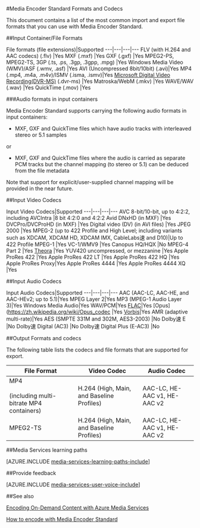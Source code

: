 <properties 
	pageTitle="Media Encoder Standard formats and codecs" 
	description="This topic gives an overview of Azure Media Encoder Standard formats and codecs." 
	services="media-services" 
	documentationCenter="" 
	authors="juliako,anilmur" 
	manager="dwrede" 
	editor=""/>

<tags
	ms.service="media-services"
	ms.date="10/15/2015"
	wacn.date=""/>

#Media Encoder Standard Formats and Codecs


This document contains a list of the most common import and export file formats that you can use with Media Encoder Standard.


##Input Container/File Formats

File formats (file extensions)|Supported
---|---|---|---
FLV (with H.264 and AAC codecs) (.flv)			|Yes 
MXF	(.mxf)					|Yes 
GXF	(.gxf)					|Yes 
MPEG2-PS, MPEG2-TS, 3GP (.ts, .ps, .3gp, .3gpp, .mpg)	|Yes 
Windows Media Video (WMV)/ASF (.wmv, .asf) |Yes 
AVI (Uncompressed 8bit/10bit) (.avi)|Yes 
MP4 (.mp4, .m4a, .m4v)/ISMV (.isma, .ismv)|Yes 
[Microsoft Digital Video Recording(DVR-MS)](https://msdn.microsoft.com/zh-cn/library/windows/desktop/dd692984) (.dvr-ms) |Yes 
Matroska/WebM (.mkv)		|Yes 
WAVE/WAV (.wav)	|Yes 
QuickTime (.mov) |Yes
 
###Audio formats in input containers 

Media Encoder Standard supports carrying the following audio formats in input containers:

- MXF, GXF and QuickTime files which have audio tracks with interleaved stereo or 5.1 samples

or

- MXF, GXF and QuickTime files where the audio is carried as separate PCM tracks but the channel mapping (to stereo or 5.1) can be deduced from the file metadata

Note that support for explicit/user-supplied channel mapping will be provided in the near future.


##Input Video Codecs

Input Video Codecs|Supported
---|---|---|---
AVC 8-bit/10-bit, up to 4:2:2, including AVCIntra	|8 bit 4:2:0 and 4:2:2 
Avid DNxHD (in MXF)									|Yes 
DVCPro/DVCProHD (in MXF)							|Yes 
Digital video (DV) (in AVI files)                   |Yes
JPEG 2000											|Yes 
MPEG-2 (up to 422 Profile and High Level; including variants such as XDCAM, XDCAM HD, XDCAM IMX, CableLabs速 and D10)|Up to 422 Profile 
MPEG-1												|Yes 
VC-1/WMV9											|Yes 
Canopus HQ/HQX										|No 
MPEG-4 Part 2										|Yes 
[Theora](https://zh.wikipedia.org/wiki/Theora)		|Yes 
YUV420 uncompressed, or mezzanine					|Yes
Apple ProRes 422									|Yes
Apple ProRes 422 LT	|Yes
Apple ProRes 422 HQ |Yes
Apple ProRes Proxy|Yes
Apple ProRes 4444 |Yes
Apple ProRes 4444 XQ |Yes



##Input Audio Codecs

Input Audio Codecs|Supported
---|---|---|---
AAC (AAC-LC, AAC-HE, and AAC-HEv2; up to 5.1)|Yes 
MPEG Layer 2|Yes 
MP3 (MPEG-1 Audio Layer 3)|Yes 
Windows Media Audio|Yes 
WAV/PCM|Yes 
[FLAC](https://zh.wikipedia.org/wiki/FLAC)</a>|Yes 
[Opus](https://zh.wikipedia.org/wiki/Opus_codec |Yes 
[Vorbis](https://en.wikipedia.org/wiki/Vorbis)</a>|Yes 
AMR (adaptive multi-rate)|Yes
AES (SMPTE 331M and 302M, AES3-2003)		|No 
Dolby速 E									|No 
Dolby速 Digital (AC3)						|No 
Dolby速 Digital Plus (E-AC3)					|No 


##Output Formats and codecs

The following table lists the codecs and file formats that are supported for export.


File Format|Video Codec|Audio Codec
---|---|---
MP4 <br/><br/>(including multi-bitrate MP4 containers) |H.264 (High, Main, and Baseline Profiles)|AAC-LC, HE-AAC v1, HE-AAC v2 
MPEG2-TS |H.264 (High, Main, and Baseline Profiles)|AAC-LC, HE-AAC v1, HE-AAC v2 



##Media Services learning paths

[AZURE.INCLUDE [media-services-learning-paths-include](../includes/media-services-learning-paths-include.md)]

##Provide feedback

[AZURE.INCLUDE [media-services-user-voice-include](../includes/media-services-user-voice-include.md)]

##See also

[Encoding On-Demand Content with Azure Media Services](/documentation/articles/media-services-encode-asset)

[How to encode with Media Encoder Standard](/documentation/articles/media-services-dotnet-encode-with-media-encoder-standard)
